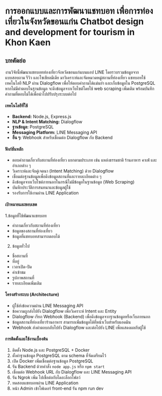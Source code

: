 # การออกแบบและการพัฒนาแชทบอท เพื่อการท่องเที่ยวในจังหวัดขอนแก่น Chatbot design and development for tourism in Khon Kaen 

## บทคัดย่อ
งานวิจัยนี้พัฒนาแชทบอทท่องเที่ยวจังหวัดขอนแก่นบนแอป LINE โดยรวบรวมข้อมูลจากแบบสอบถาม รีวิว และโซเชียลมีเดีย มาวิเคราะห์และจัดหมวดหมู่สถานที่ท่องเที่ยว แชทบอทใช้เทคโนโลยี NLP ผ่าน Dialogflow เพื่อให้ตอบคำถามได้แม่นยำ และเก็บข้อมูลใน PostgreSQL หากไม่มีคำตอบในฐานข้อมูล จะดึงข้อมูลจากเว็บไซต์โดยใช้ web scraping เพิ่มเติม พร้อมบันทึกคำถามที่ตอบไม่ได้เพื่อนำไปปรับปรุงระบบต่อไป

#### เทคโนโลยีที่ใช้
- **Backend:** Node.js, Express.js  
- **NLP & Intent Matching:** Dialogflow  
- **ฐานข้อมูล:** PostgreSQL  
- **Messaging Platform:** LINE Messaging API  
- **อื่น ๆ:** Webhook สำหรับเชื่อมต่อ Dialogflow กับ Backend

#### ฟังก์ชันหลัก
- ตอบคำถามเกี่ยวกับสถานที่ท่องเที่ยว แยกตามประเภท เช่น แหล่งธรรมชาติ ร้านอาหาร คาเฟ่ และอำเภอต่าง ๆ  
- วิเคราะห์และจับคู่เจตนา (Intent Matching) ด้วย Dialogflow  
- เชื่อมต่อฐานข้อมูลเพื่อดึงข้อมูลสถานที่และรายละเอียดต่าง ๆ  
- ดึงข้อมูลจากเว็บไซต์ภายนอกในกรณีไม่มีข้อมูลในฐานข้อมูล (Web Scraping)  
- บันทึกประวัติการสนทนาและข้อมูลผู้ใช้  
- รองรับการใช้งานผ่าน LINE Application
  
#### เป้าหมายและขอบเขต
1.ข้อมูลที่ใช้พัฒนาแชทบอท
- คำถามเกี่ยวกับสถานที่ท่องเที่ยว
- ข้อมูลของสถานที่ท่องเที่ยว
- ข้อมูลที่แชทบอทสามารถตอบได้
2. ข้อมูลทั่วไป
- ชื่อสถานที่
- ที่อยู่
- เวลาเปิด-ปิด
- ค่าเข้าชม
- รูปภาพสถานที่
- รายละเอียดเพิ่มเติม

#### โครงสร้างระบบ (Architecture)
- ผู้ใช้ส่งข้อความผ่าน LINE Messaging API  
- ข้อความถูกส่งไปยัง Dialogflow เพื่อวิเคราะห์ Intent และ Entity  
- Dialogflow เรียก Webhook (Backend) เพื่อดึงข้อมูลจากฐานข้อมูลหรือเว็บภายนอก
- ข้อมูลสถานที่ท่องเที่ยวร้านอาหาร สามารถเพิ่มข้อมูลได้ที่หน้าเว็บสำหรับแอดมิน  
- Webhook ส่งคำตอบกลับไปยัง Dialogflow และต่อไปยัง LINE เพื่อแสดงผลกับผู้ใช้

#### การติดตั้งและใช้งานเบื้องต้น
1. ติดตั้ง Node.js และ PostgreSQL + Docker
2. ตั้งค่าฐานข้อมูล PostgreSQL ตาม schema ที่จัดเตรียมไว้
3. เปิด Docker เพิ่มเชื่อมต่อฐานข้อมูล PostgreSQL
4. รัน Backend ด้วยคำสั่ง `node app.js` หรือ `npm start`  
5. เชื่อมต่อ Webhook URL กับ Dialogflow และ LINE Messaging API
6. รัน Ngrok เพิ่ม ไปเชื่อต่อกับไดอะล็อกโฟลว์
7. ทดสอบแชทบอทผ่าน LINE Application
8. หน้า Admin เข้าโฟเดอร์ front-end รัน npm run dev



